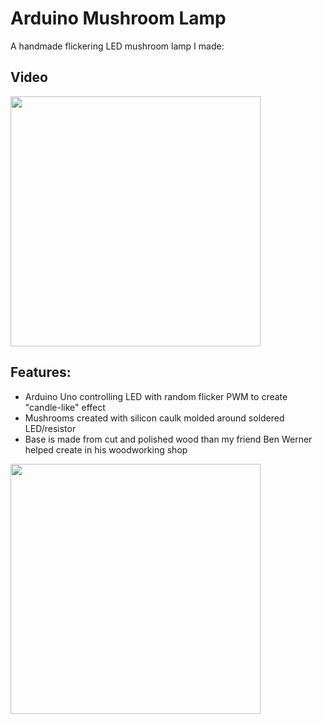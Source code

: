 # Arduino Mushroom Lamp
A handmade flickering LED mushroom lamp I made:

## Video

<img src="mushroom_light.gif" width="400"/>


## Features:
* Arduino Uno controlling LED with random flicker PWM to create "candle-like" effect
* Mushrooms created with silicon caulk molded around soldered LED/resistor
* Base is made from cut and polished wood than my friend Ben Werner helped create in his woodworking shop

<img src="mushroom_light.png" width="400"/>

